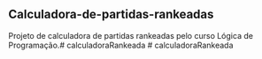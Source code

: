 ## Calculadora-de-partidas-rankeadas
Projeto de calculadora de partidas rankeadas pelo curso Lógica de Programação.#   c a l c u l a d o r a R a n k e a d a  
 #   c a l c u l a d o r a R a n k e a d a  
 